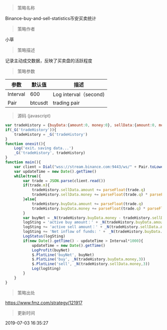 
> 策略名称

Binance-buy-and-sell-statistics币安买卖统计

> 策略作者

小草

> 策略描述

记录主动成交数据，反映了买卖盘的活跃程度

> 策略参数



|参数|默认值|描述|
|----|----|----|
|Interval|600|Log interval（second)|
|Pair|btcusdt|trading pair|


> 源码 (javascript)

``` javascript
var tradeHistory = {buyData:{amount:0, money:0}, sellData:{amount:0, money:0}}
if(_G('tradeHistory')){
    tradeHistory = _G('tradeHistory')
}
function onexit(){
    Log('exit，saving data...')
    _G('tradeHistory', tradeHistory)
}
function main(){
    var client = Dial("wss://stream.binance.com:9443/ws/" + Pair.toLowerCase() + "@trade", 60)
    var updateTime = new Date().getTime()
    while(true){
        var trade = JSON.parse(client.read())
        if(trade.m){
            tradeHistory.sellData.amount += parseFloat(trade.q)
            tradeHistory.sellData.money += parseFloat(trade.q) * parseFloat(trade.p)
        }else{
            tradeHistory.buyData.amount += parseFloat(trade.q)
            tradeHistory.buyData.money += parseFloat(trade.q) * parseFloat(trade.p)
        }
        var buyNet = _N(tradeHistory.buyData.money - tradeHistory.sellData.money, 3)
        logSting = 'active buy amount：' + _N(tradeHistory.buyData.amount, 3) + '  total money: ' + _N(tradeHistory.buyData.money, 3) + '\n'
        logSting += 'active sell amount：' + _N(tradeHistory.sellData.amount, 3) + '  total money: ' + _N(tradeHistory.sellData.money, 3) + '\n'
        logSting += 'Net inflow of funds: ' +　_N(tradeHistory.buyData.money - tradeHistory.sellData.money, 3)
        LogStatus(logSting)
        if(new Date().getTime() - updateTime > Interval*1000){
            updateTime = new Date().getTime()
            LogProfit(buyNet)
            $.PlotLine('buyNet', buyNet)
            $.PlotLine('buy', _N(tradeHistory.buyData.money,3))
            $.PlotLine('sell', _N(tradeHistory.sellData.money,3))
            Log(logSting)
        }
    }
}
```

> 策略出处

https://www.fmz.com/strategy/121917

> 更新时间

2019-07-03 16:35:27

